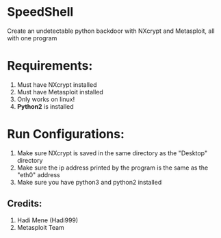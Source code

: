 # SpeedShell
Create an undetectable python backdoor with NXcrypt and Metasploit, all with one program

# Requirements:
1) Must have NXcrypt installed
2) Must have Metasploit installed
3) Only works on linux!
4) **Python2** is installed

# Run Configurations:
1) Make sure NXcrypt is saved in the same directory as the "Desktop" directory
2) Make sure the ip address printed by the program is the same as the "eth0" address
3) Make sure you have python3 and python2 installed

## Credits:
1) Hadi Mene (Hadi999)
2) Metasploit Team
